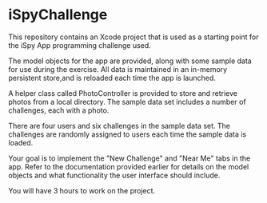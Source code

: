 # iSpyChallenge

This repository contains an Xcode project that is used as a starting point for the iSpy App programming challenge used.

The model objects for the app are provided, along with some sample data for use during the exercise. All data is maintained in an in-memory persistent store,and is reloaded each time the app is launched.
 
A helper class called PhotoController is provided to store and retrieve photos from a local directory.  The sample data set includes a number of challenges, each with a photo.

There are four users and six challenges in the sample data set.  The challenges are randomly assigned to users each time the sample data is loaded.

Your goal is to implement the "New Challenge" and "Near Me" tabs in the app.  Refer to the documentation provided earlier for details on the model objects and what functionality the user interface should include.

You will have 3 hours to work on the project. 

